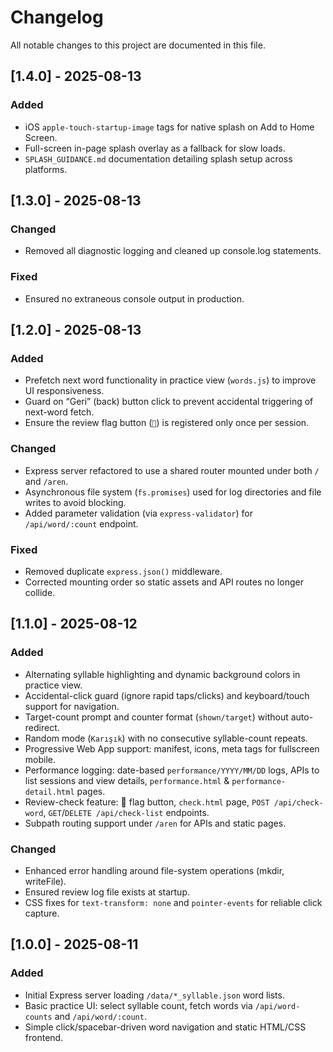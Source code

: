  # Changelog

 All notable changes to this project are documented in this file.

## [1.4.0] - 2025-08-13
### Added
- iOS `apple-touch-startup-image` tags for native splash on Add to Home Screen.
- Full-screen in-page splash overlay as a fallback for slow loads.
- `SPLASH_GUIDANCE.md` documentation detailing splash setup across platforms.

 ## [1.3.0] - 2025-08-13
 ### Changed
 - Removed all diagnostic logging and cleaned up console.log statements.
 ### Fixed
 - Ensured no extraneous console output in production.

 ## [1.2.0] - 2025-08-13
 ### Added
 - Prefetch next word functionality in practice view (`words.js`) to improve UI responsiveness.
 - Guard on “Geri” (back) button click to prevent accidental triggering of next-word fetch.
 - Ensure the review flag button (`🚩`) is registered only once per session.
 ### Changed
 - Express server refactored to use a shared router mounted under both `/` and `/aren`.
 - Asynchronous file system (`fs.promises`) used for log directories and file writes to avoid blocking.
 - Added parameter validation (via `express-validator`) for `/api/word/:count` endpoint.
 ### Fixed
 - Removed duplicate `express.json()` middleware.
 - Corrected mounting order so static assets and API routes no longer collide.

 ## [1.1.0] - 2025-08-12
 ### Added
 - Alternating syllable highlighting and dynamic background colors in practice view.
 - Accidental-click guard (ignore rapid taps/clicks) and keyboard/touch support for navigation.
 - Target-count prompt and counter format (`shown/target`) without auto-redirect.
 - Random mode (`Karışık`) with no consecutive syllable-count repeats.
 - Progressive Web App support: manifest, icons, meta tags for fullscreen mobile.
 - Performance logging: date-based `performance/YYYY/MM/DD` logs, APIs to list sessions and view details, `performance.html` & `performance-detail.html` pages.
 - Review-check feature: 🚩 flag button, `check.html` page, `POST /api/check-word`, `GET`/`DELETE /api/check-list` endpoints.
 - Subpath routing support under `/aren` for APIs and static pages.
 ### Changed
 - Enhanced error handling around file-system operations (mkdir, writeFile).
 - Ensured review log file exists at startup.
 - CSS fixes for `text-transform: none` and `pointer-events` for reliable click capture.

 ## [1.0.0] - 2025-08-11
 ### Added
 - Initial Express server loading `/data/*_syllable.json` word lists.
 - Basic practice UI: select syllable count, fetch words via `/api/word-counts` and `/api/word/:count`.
 - Simple click/spacebar-driven word navigation and static HTML/CSS frontend.
